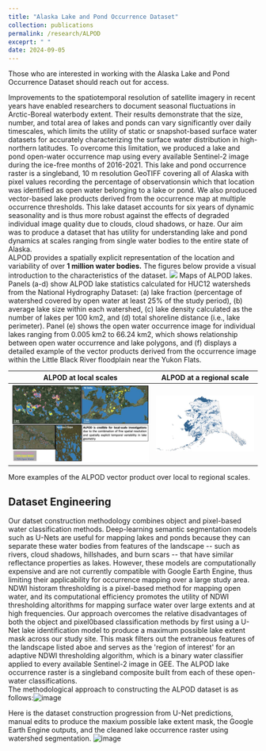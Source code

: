 ```yaml
---
title: "Alaska Lake and Pond Occurrence Dataset"
collection: publications
permalink: /research/ALPOD
exceprt: " "
date: 2024-09-05
---
```

Those who are interested in working with the Alaska Lake and Pond Occurrence Dataset should reach out for access. 

Improvements to the spatiotemporal resolution of satellite imagery in recent years have enabled researchers to document seasonal fluctuations in Arctic-Boreal waterbody extent. Their results demonstrate that the size, number, and total area of lakes and ponds can vary significantly over daily timescales, which limits the utility of static or snapshot-based surface water datasets for accurately characterizing the surface water distribution in high-northern latitudes. To overcome this limitation, we produced a lake and pond open-water occurrence map using every available Sentinel-2 image during the ice-free months of 2016-2021. This lake and pond occurrence raster is a singleband, 10 m resolution GeoTIFF covering all of Alaska with pixel values recording the percentage of observationsin which that location was identified as open water belonging to a lake or pond. We also produced vector-based lake products derived from the occurrence map at multiple occurrence thresholds. This lake dataset accounts for six years of dynamic seasonality and is thus more robust against the effects of degraded individual image quality due to clouds, cloud shadows, or haze. Our aim was to produce a dataset that has utility for understanding lake and pond dynamics at scales ranging from single water bodies to the entire state of Alaska. 
<br/>
ALPOD provides a spatially explicit representation of the location and variability of over **1 million water bodies.** The figures below provide a visual introduction to the characteristics of the dataset.
<img src='/images/Figure1_cropped.jpg' width='700'> Maps of ALPOD lakes. Panels (a-d) show ALPOD lake statistics calculated for HUC12 watersheds from the National Hydrography Dataset: (a) lake fraction (percentage of watershed covered by open water at least 25% of the study period), (b) average lake size within each watershed, (c) lake density calculated as the number of lakes per 100 km2, and (d) total shoreline distance (i.e., lake perimeter). Panel (e) shows the open water occurrence image for individual lakes ranging from 0.005 km2 to 66.24 km2, which shows relationship between open water occurrence and lake polygons, and (f) displays a detailed example of the vector products derived from the occurrence image within the Little Black River floodplain near the Yukon Flats.
<br/>


ALPOD at local scales      |  ALPOD at a regional scale
:-------------------------:|:-------------------------:
<img src='/images/Lake Dataset visuals-2.jpg'>  |  <img src='/images/Lake Dataset visuals-1.jpg' width='400'>
More examples of the ALPOD vector product over local to regional scales.

## Dataset Engineering
Our datset construction methodology combines object and pixel-based water classification methods. Deep-learning semantic segmentation models such as U-Nets are useful for mapping lakes and ponds because they can separate these water bodies from features of the landscape  -- such as rivers, cloud shadows, hillshades, and burn scars -- that have similar reflectance properties as lakes. However, these models are computationally expensive and are not currently compatible with Google Earth Engine, thus limiting their applicability for occurrence mapping over a large study area. NDWI historam thresholding is a pixel-based method for mapping open water, and its computational efficiency promotes the utility of NDWI thresholding altorithms for mapping surface water over large extents and at high frequencies. Our approach overcomes the relative disadvantages of both the object and pixel0based classification methods by first using a U-Net lake identification model to produce a maximum possible lake extent mask across our study site. This mask filters out the extraneous features of the landscape listed aboe and serves as the 'region of interest' for an adaptive NDWI thresholding algorithm, which is a binary water classifier applied to every available Sentinel-2 image in GEE. The ALPOD lake occurrence raster is a singleband composite built from each of these open-water classifications. <br/>
The methodological approach to constructing the ALPOD dataset is as follows:![image](https://github.com/user-attachments/assets/a9122fff-ca99-4b64-a693-ebbc4ae594b7)

Here is the dataset construction progression from U-Net predictions, manual edits to produce the maxium possible lake extent mask, the Google Earth Engine outputs, and the cleaned lake occurrence raster using watershed segmentation. 
![image](https://github.com/user-attachments/assets/63cf8ed1-ceb8-4a20-8b85-c450bb328df3)
